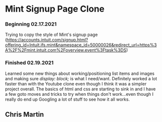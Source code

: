 # Mint Signup Page Clone

### Beginning 02.17.2021

Trying to copy the style of Mint's signup page (https://accounts.intuit.com/signup.html?offering_id=Intuit.ifs.mint&namespace_id=50000026&redirect_url=https%3A%2F%2Fmint.intuit.com%2Foverview.event%3Ftask%3DS)

### Finished 02.19.2021

Learned some new things about working/positioning list items and images and making sure _display: block;_ is what I need/want. Definitely worked a lot faster than with the Youtube clone even though I think it was a simpler project overall. The basics of html and css are starting to sink in and I have a few goto moves and tricks to try when things don't work...even though I really do end up Googling a lot of stuff to see how it all works.

## Chris Martin
